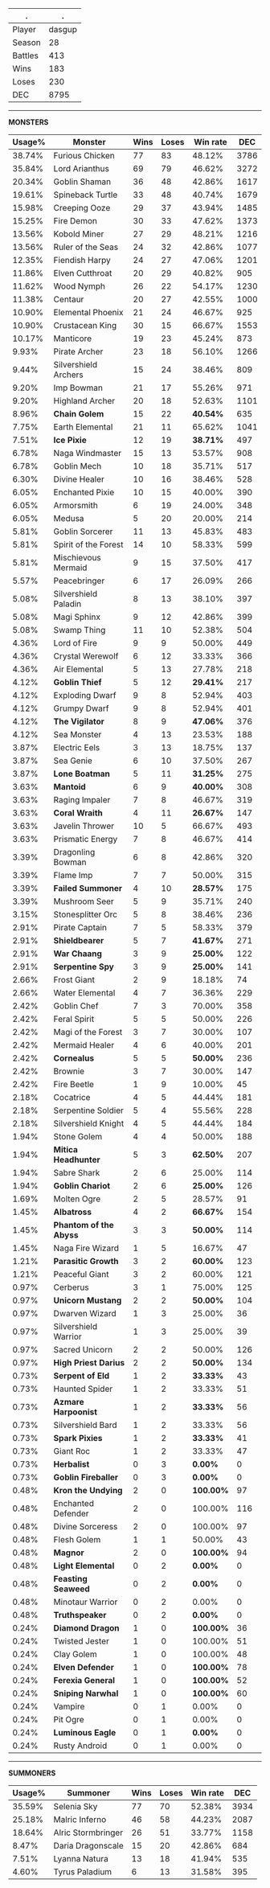 .|.
|-|-
Player|dasgup
Season|28
Battles|413
Wins|183
Loses|230
DEC|8795

---
**MONSTERS**

Usage%|Monster|Wins|Loses|Win rate|DEC|
-|-|-|-|-|-|
38.74%|Furious Chicken|77|83|48.12%|3786|
35.84%|Lord Arianthus|69|79|46.62%|3272|
20.34%|Goblin Shaman|36|48|42.86%|1617|
19.61%|Spineback Turtle|33|48|40.74%|1679|
15.98%|Creeping Ooze|29|37|43.94%|1485|
15.25%|Fire Demon|30|33|47.62%|1373|
13.56%|Kobold Miner|27|29|48.21%|1216|
13.56%|Ruler of the Seas|24|32|42.86%|1077|
12.35%|Fiendish Harpy|24|27|47.06%|1201|
11.86%|Elven Cutthroat|20|29|40.82%|905|
11.62%|Wood Nymph|26|22|54.17%|1230|
11.38%|Centaur|20|27|42.55%|1000|
10.90%|Elemental Phoenix|21|24|46.67%|925|
10.90%|Crustacean King|30|15|66.67%|1553|
10.17%|Manticore|19|23|45.24%|873|
9.93%|Pirate Archer|23|18|56.10%|1266|
9.44%|Silvershield Archers|15|24|38.46%|809|
9.20%|Imp Bowman|21|17|55.26%|971|
9.20%|Highland Archer|20|18|52.63%|1101|
8.96%|**Chain Golem**|15|22|**40.54%**|635|
7.75%|Earth Elemental|21|11|65.62%|1041|
7.51%|**Ice Pixie**|12|19|**38.71%**|497|
6.78%|Naga Windmaster|15|13|53.57%|908|
6.78%|Goblin Mech|10|18|35.71%|517|
6.30%|Divine Healer|10|16|38.46%|528|
6.05%|Enchanted Pixie|10|15|40.00%|390|
6.05%|Armorsmith|6|19|24.00%|348|
6.05%|Medusa|5|20|20.00%|214|
5.81%|Goblin Sorcerer|11|13|45.83%|483|
5.81%|Spirit of the Forest|14|10|58.33%|599|
5.81%|Mischievous Mermaid|9|15|37.50%|417|
5.57%|Peacebringer|6|17|26.09%|266|
5.08%|Silvershield Paladin|8|13|38.10%|397|
5.08%|Magi Sphinx|9|12|42.86%|399|
5.08%|Swamp Thing|11|10|52.38%|504|
4.36%|Lord of Fire|9|9|50.00%|449|
4.36%|Crystal Werewolf|6|12|33.33%|366|
4.36%|Air Elemental|5|13|27.78%|218|
4.12%|**Goblin Thief**|5|12|**29.41%**|217|
4.12%|Exploding Dwarf|9|8|52.94%|403|
4.12%|Grumpy Dwarf|9|8|52.94%|401|
4.12%|**The Vigilator**|8|9|**47.06%**|376|
4.12%|Sea Monster|4|13|23.53%|188|
3.87%|Electric Eels|3|13|18.75%|137|
3.87%|Sea Genie|6|10|37.50%|267|
3.87%|**Lone Boatman**|5|11|**31.25%**|275|
3.63%|**Mantoid**|6|9|**40.00%**|308|
3.63%|Raging Impaler|7|8|46.67%|319|
3.63%|**Coral Wraith**|4|11|**26.67%**|147|
3.63%|Javelin Thrower|10|5|66.67%|493|
3.63%|Prismatic Energy|7|8|46.67%|414|
3.39%|Dragonling Bowman|6|8|42.86%|320|
3.39%|Flame Imp|7|7|50.00%|315|
3.39%|**Failed Summoner**|4|10|**28.57%**|175|
3.39%|Mushroom Seer|5|9|35.71%|240|
3.15%|Stonesplitter Orc|5|8|38.46%|236|
2.91%|Pirate Captain|7|5|58.33%|379|
2.91%|**Shieldbearer**|5|7|**41.67%**|271|
2.91%|**War Chaang**|3|9|**25.00%**|122|
2.91%|**Serpentine Spy**|3|9|**25.00%**|141|
2.66%|Frost Giant|2|9|18.18%|74|
2.66%|Water Elemental|4|7|36.36%|229|
2.42%|Goblin Chef|7|3|70.00%|358|
2.42%|Feral Spirit|5|5|50.00%|226|
2.42%|Magi of the Forest|3|7|30.00%|107|
2.42%|Mermaid Healer|4|6|40.00%|201|
2.42%|**Cornealus**|5|5|**50.00%**|236|
2.42%|Brownie|3|7|30.00%|147|
2.42%|Fire Beetle|1|9|10.00%|45|
2.18%|Cocatrice|4|5|44.44%|181|
2.18%|Serpentine Soldier|5|4|55.56%|228|
2.18%|Silvershield Knight|4|5|44.44%|184|
1.94%|Stone Golem|4|4|50.00%|188|
1.94%|**Mitica Headhunter**|5|3|**62.50%**|207|
1.94%|Sabre Shark|2|6|25.00%|114|
1.94%|**Goblin Chariot**|2|6|**25.00%**|126|
1.69%|Molten Ogre|2|5|28.57%|91|
1.45%|**Albatross**|4|2|**66.67%**|154|
1.45%|**Phantom of the Abyss**|3|3|**50.00%**|114|
1.45%|Naga Fire Wizard|1|5|16.67%|47|
1.21%|**Parasitic Growth**|3|2|**60.00%**|123|
1.21%|Peaceful Giant|3|2|60.00%|121|
0.97%|Cerberus|3|1|75.00%|125|
0.97%|**Unicorn Mustang**|2|2|**50.00%**|104|
0.97%|Dwarven Wizard|1|3|25.00%|36|
0.97%|Silvershield Warrior|1|3|25.00%|39|
0.97%|Sacred Unicorn|2|2|50.00%|126|
0.97%|**High Priest Darius**|2|2|**50.00%**|134|
0.73%|**Serpent of Eld**|1|2|**33.33%**|43|
0.73%|Haunted Spider|1|2|33.33%|51|
0.73%|**Azmare Harpoonist**|1|2|**33.33%**|56|
0.73%|Silvershield Bard|1|2|33.33%|56|
0.73%|**Spark Pixies**|1|2|**33.33%**|41|
0.73%|Giant Roc|1|2|33.33%|47|
0.73%|**Herbalist**|0|3|**0.00%**|0|
0.73%|**Goblin Fireballer**|0|3|**0.00%**|0|
0.48%|**Kron the Undying**|2|0|**100.00%**|97|
0.48%|Enchanted Defender|2|0|100.00%|116|
0.48%|Divine Sorceress|2|0|100.00%|97|
0.48%|Flesh Golem|1|1|50.00%|43|
0.48%|**Magnor**|2|0|**100.00%**|94|
0.48%|**Light Elemental**|0|2|**0.00%**|0|
0.48%|**Feasting Seaweed**|0|2|**0.00%**|0|
0.48%|Minotaur Warrior|0|2|0.00%|0|
0.48%|**Truthspeaker**|0|2|**0.00%**|0|
0.24%|**Diamond Dragon**|1|0|**100.00%**|36|
0.24%|Twisted Jester|1|0|100.00%|51|
0.24%|Clay Golem|1|0|100.00%|48|
0.24%|**Elven Defender**|1|0|**100.00%**|78|
0.24%|**Ferexia General**|1|0|**100.00%**|52|
0.24%|**Sniping Narwhal**|1|0|**100.00%**|60|
0.24%|Vampire|0|1|0.00%|0|
0.24%|Pit Ogre|0|1|0.00%|0|
0.24%|**Luminous Eagle**|0|1|**0.00%**|0|
0.24%|Rusty Android|0|1|0.00%|0|

---
**SUMMONERS**

Usage%|Summoner|Wins|Loses|Win rate|DEC|
-|-|-|-|-|-|
35.59%|Selenia Sky|77|70|52.38%|3934|
25.18%|Malric Inferno|46|58|44.23%|2087|
18.64%|Alric Stormbringer|26|51|33.77%|1158|
8.47%|Daria Dragonscale|15|20|42.86%|684|
7.51%|Lyanna Natura|13|18|41.94%|535|
4.60%|Tyrus Paladium|6|13|31.58%|395|
